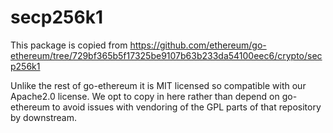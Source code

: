 # secp256k1

This package is copied from https://github.com/ethereum/go-ethereum/tree/729bf365b5f17325be9107b63b233da54100eec6/crypto/secp256k1

Unlike the rest of go-ethereum it is MIT licensed so compatible with our Apache2.0 license. We opt to copy in here rather than depend on go-ethereum to avoid issues with vendoring of the GPL parts of that repository by downstream.
